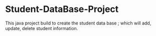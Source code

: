 # Student-DataBase-Project
This java project build to create the student data base ; which will add, update, delete student information. 
